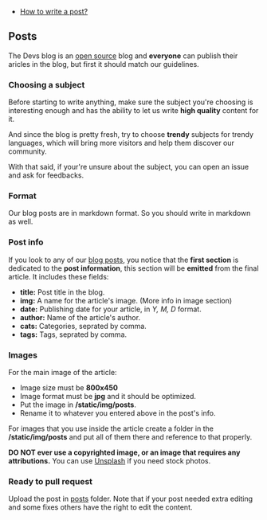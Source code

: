 - [How to write a post?](#posts)

## Posts

The Devs blog is an [open source](https://github.com/TheDevs-Network/website/tree/master/posts) blog and **everyone** can publish their aricles in the blog, but first it should match our guidelines.

### Choosing a subject

Before starting to write anything, make sure the subject you're choosing is interesting enough and has the ability to let us write **high quality** content for it. 

And since the blog is pretty fresh, try to choose **trendy** subjects for trendy languages, which will bring more visitors and help them discover our community.

With that said, if your're unsure about the subject, you can open an issue and ask for feedbacks.

### Format

Our blog posts are in markdown format. So you should write in markdown as well. 

### Post info

If you look to any of our [blog posts](https://github.com/TheDevs-Network/website/edit/master/posts/build-a-telegram-bot-with-node.js.md), you notice that the **first section** is dedicated to the **post information**, this section will be **emitted** from the final article. It includes these fields:

- **title:** Post title in the blog.
- **img:** A name for the article's image. (More info in image section)
- **date:** Publishing date for your article, in _Y, M, D_ format.
- **author:** Name of the article's author.
- **cats:** Categories, seprated by comma.
- **tags:** Tags, seprated by comma. 

### Images

For the main image of the article:
- Image size must be **800x450**
- Image format must be **jpg** and it should be optimized.
- Put the image in **/static/img/posts**.
- Rename it to whatever you entered above in the post's info.

For images that you use inside the article create a folder in the **/static/img/posts** and put all of them there and reference to that properly.

**DO NOT ever use a copyrighted image, or an image that requires any attributions.** You can use [Unsplash](https://unsplash.com/) if you need stock photos.

### Ready to pull request

Upload the post in [posts](https://github.com/TheDevs-Network/website/tree/master/posts) folder. Note that if your post needed extra editing and some fixes others have the right to edit the content.
